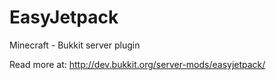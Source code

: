 EasyJetpack
===========

Minecraft - Bukkit server plugin

Read more at: http://dev.bukkit.org/server-mods/easyjetpack/
